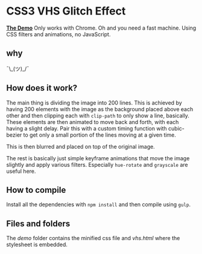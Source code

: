 # CSS3 VHS Glitch Effect
**[The Demo](http://dulnan.net/vhs)**
Only works with Chrome. Oh and you need a fast machine.
Using CSS filters and animations, no JavaScript.

## why
¯\\\_(ツ)_/¯ 

## How does it work?
The main thing is dividing the image into 200 lines. This is achieved by having 200 elements with the image as the background placed above each other and then clipping each with `clip-path` to only show a line, basically.
These elements are then animated to move back and forth, with each having a slight delay. Pair this with a custom timing function with cubic-bezier to get only a small portion of the lines moving at a given time.

This is then blurred and placed on top of the original image.

The rest is basically just simple keyframe animations that move the image slightly and apply various filters. Especially `hue-rotate` and `grayscale` are useful here.

## How to compile
Install all the dependencies with `npm install` and then compile using `gulp`.

## Files and folders
The *demo* folder contains the minified css file and *vhs.html* where the stylesheet is embedded.
